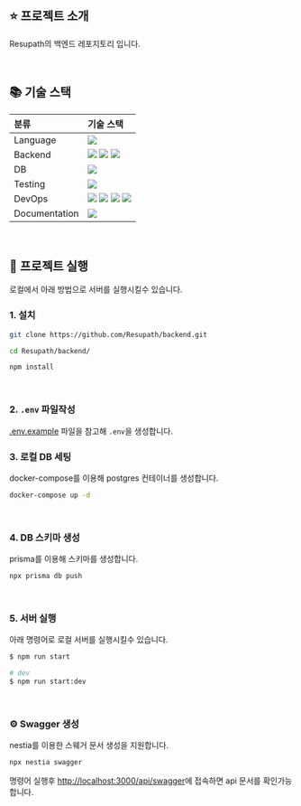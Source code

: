 
## ⭐ 프로젝트 소개
Resupath의 백엔드 레포지토리 입니다.

<br>

## 📚 기술 스택

| 분류          | 기술 스택                                                                                                                                                                                                                                                                                                                                                                      |
| :------------ | :----------------------------------------------------------------------------------------------------------------------------------------------------------------------------------------------------------------------------------------------------------------------------------------------------------------------------------------------------------------------------- |
| Language      | [![](https://img.shields.io/badge/TypeScript-3178C6?style=flat-square&logo=TypeScript&logoColor=white)]()                                                                                                                                                                                                                                                                      |
| Backend       | [![](https://img.shields.io/badge/Node.js-339933?style=flat-square&logo=Node.js&logoColor=white)]() [![](https://img.shields.io/badge/NestJS-E0234E?style=flat-square&logo=NestJS&logoColor=white)]() [![](https://img.shields.io/badge/Prisma-2D3748?style=flat-square&logo=Prisma&logoColor=white)]() |
| DB            | [![](https://img.shields.io/badge/postgresql-4169E1?style=flat-square&logo=postgresql&logoColor=white)]()                                                                                                                                                                                                                                                                                |
| Testing       | [![](https://img.shields.io/badge/Jest-C21325?style=flat-square&logo=Jest&logoColor=white)]()                                                                                                                                                                                                                                                                                  |
| DevOps        | [![](https://img.shields.io/badge/github-181717?style=flat-square&logo=github&logoColor=white)]() [![](https://img.shields.io/badge/github%20action-2088FF?style=flat-square&logo=githubactions&logoColor=white)]()   [![](https://img.shields.io/badge/AWS-232F3E?style=flat-square&logo=amazonwebservices&logoColor=white)]() [![](https://img.shields.io/badge/Docker-2496ED?style=flat-square&logo=Docker&logoColor=white)]()                                                                      |
| Documentation | [![](https://img.shields.io/badge/Swagger-83B81A?style=flat-square&logo=Swagger&logoColor=white)]()                                                                                                                                                                                                                                                                            |
<br>

## 📌 프로젝트 실행
로컬에서 아래 방법으로 서버를 실행시킬수 있습니다.

### 1. 설치
```sh
git clone https://github.com/Resupath/backend.git
```
```sh
cd Resupath/backend/
```
```sh
npm install
```
<br>

### 2. `.env` 파일작성
[.env.example](https://github.com/Resupath/backend/blob/main/.env.example) 파일을 참고해 `.env`을 생성합니다.
<br>

### 3. 로컬 DB 세팅
docker-compose를 이용해 postgres 컨테이너를 생성합니다. 
```sh
docker-compose up -d
```
<br>

### 4. DB 스키마 생성
prisma를 이용해 스키마를 생성합니다.
```sh
npx prisma db push
```
<br>

### 5. 서버 실행
아래 명령어로 로컬 서버를 실행시킬수 있습니다.
```sh
$ npm run start

# dev
$ npm run start:dev
```
<br>

### ⚙️ Swagger 생성
nestia를 이용한 스웨거 문서 생성을 지원합니다.
```sh
npx nestia swagger
```
명령어 실행후 [http://localhost:3000/api/swagger](http://localhost:3000/api/swagger)에 접속하면 api 문서를 확인가능합니다.
<br>


